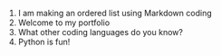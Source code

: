 1. I am making an ordered list using Markdown coding
2. Welcome to my portfolio
  1. What other coding languages do you know?
  2. Python is fun!
